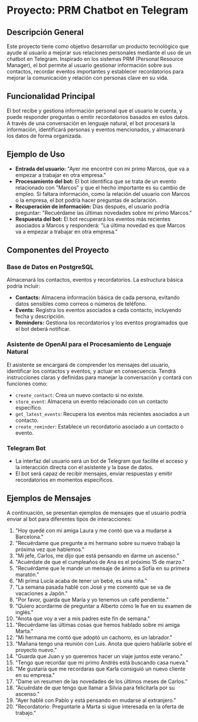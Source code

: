 # Proyecto: PRM Chatbot en Telegram

## Descripción General
Este proyecto tiene como objetivo desarrollar un producto tecnológico que ayude al usuario a mejorar sus relaciones personales mediante el uso de un chatbot en Telegram. Inspirado en los sistemas PRM (Personal Resource Manager), el bot permite al usuario gestionar información sobre sus contactos, recordar eventos importantes y establecer recordatorios para mejorar la comunicación y relación con personas clave en su vida.

## Funcionalidad Principal
El bot recibe y gestiona información personal que el usuario le cuenta, y puede responder preguntas o emitir recordatorios basados en estos datos. A través de una conversación en lenguaje natural, el bot procesará la información, identificará personas y eventos mencionados, y almacenará los datos de forma organizada.

## Ejemplo de Uso
- **Entrada del usuario:** "Ayer me encontré con mi primo Marcos, que va a empezar a trabajar en otra empresa."
- **Procesamiento del bot:** El bot identifica que se trata de un evento relacionado con "Marcos" y que el hecho importante es su cambio de empleo. Si faltara información, como la relación del usuario con Marcos o la empresa, el bot podría hacer preguntas de aclaración.
- **Recuperación de información:** Días después, el usuario podría preguntar: "Recuérdame las últimas novedades sobre mi primo Marcos."
- **Respuesta del bot:** El bot recuperará los eventos más recientes asociados a Marcos y responderá: "La última novedad es que Marcos va a empezar a trabajar en otra empresa."

## Componentes del Proyecto

### Base de Datos en PostgreSQL
Almacenará los contactos, eventos y recordatorios. La estructura básica podría incluir:
- **Contacts:** Almacena información básica de cada persona, evitando datos sensibles como correos o números de teléfono.
- **Events:** Registra los eventos asociados a cada contacto, incluyendo fecha y descripción.
- **Reminders:** Gestiona los recordatorios y los eventos programados que el bot deberá notificar.

### Asistente de OpenAI para el Procesamiento de Lenguaje Natural
El asistente se encargará de comprender los mensajes del usuario, identificar los contactos y eventos, y actuar en consecuencia.
Tendrá instrucciones claras y definidas para manejar la conversación y contará con funciones como:
- `create_contact`: Crea un nuevo contacto si no existe.
- `store_event`: Almacena un evento relacionado con un contacto específico.
- `get_latest_events`: Recupera los eventos más recientes asociados a un contacto.
- `create_reminder`: Establece un recordatorio asociado a un contacto o evento.

### Telegram Bot
- La interfaz del usuario será un bot de Telegram que facilite el acceso y la interacción directa con el asistente y la base de datos.
- El bot será capaz de recibir mensajes, enviar respuestas y emitir recordatorios en momentos específicos.

## Ejemplos de Mensajes
A continuación, se presentan ejemplos de mensajes que el usuario podría enviar al bot para diferentes tipos de interacciones:

1. "Hoy quedé con mi amiga Laura y me contó que va a mudarse a Barcelona."
2. "Recuérdame que pregunte a mi hermano sobre su nuevo trabajo la próxima vez que hablemos."
3. "Mi jefe, Carlos, me dijo que está pensando en darme un ascenso."
4. "Acuérdate de que el cumpleaños de Ana es el próximo 15 de marzo."
5. "Recuérdame que le mande un mensaje de ánimo a Sofía en su primera maratón."
6. "Mi prima Lucía acaba de tener un bebé, es una niña."
7. "La semana pasada hablé con José y me comentó que se va de vacaciones a Japón."
8. "Por favor, guarda que María y yo tenemos un café pendiente."
9. "Quiero acordarme de preguntar a Alberto cómo le fue en su examen de inglés."
10. "Anota que voy a ver a mis padres este fin de semana."
11. "Recuérdame las últimas cosas que hemos hablado sobre mi amiga Marta."
12. "Mi hermana me contó que adoptó un cachorro, es un labrador."
13. "Mañana tengo una reunión con Luis. Anota que quiero hablarle sobre el proyecto nuevo."
14. "Guarda que Juan y yo queremos hacer un viaje juntos este verano."
15. "Tengo que recordar que mi primo Andrés está buscando casa nueva."
16. "Me gustaría que me recordaras que Karla consiguió un nuevo cliente en su empresa."
17. "Dame un resumen de las novedades de los últimos meses de Carlos."
18. "Acuérdate de que tengo que llamar a Silvia para felicitarla por su ascenso."
19. "Ayer hablé con Pablo y está pensando en mudarse al extranjero."
20. "Recordatorio: Preguntarle a Marta si sigue interesada en la oferta de trabajo."